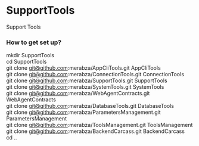 # SupportTools
Support Tools


### How to get set up? ###

mkdir SupportTools  
cd SupportTools  
git clone git@github.com:merabza/AppCliTools.git AppCliTools  
git clone git@github.com:merabza/ConnectionTools.git ConnectionTools  
git clone git@github.com:merabza/SupportTools.git SupportTools  
git clone git@github.com:merabza/SystemTools.git SystemTools  
git clone git@github.com:merabza/WebAgentContracts.git WebAgentContracts  
git clone git@github.com:merabza/DatabaseTools.git DatabaseTools  
git clone git@github.com:merabza/ParametersManagement.git ParametersManagement  
git clone git@github.com:merabza/ToolsManagement.git ToolsManagement  
git clone git@github.com:merabza/BackendCarcass.git BackendCarcass  
cd ..  
